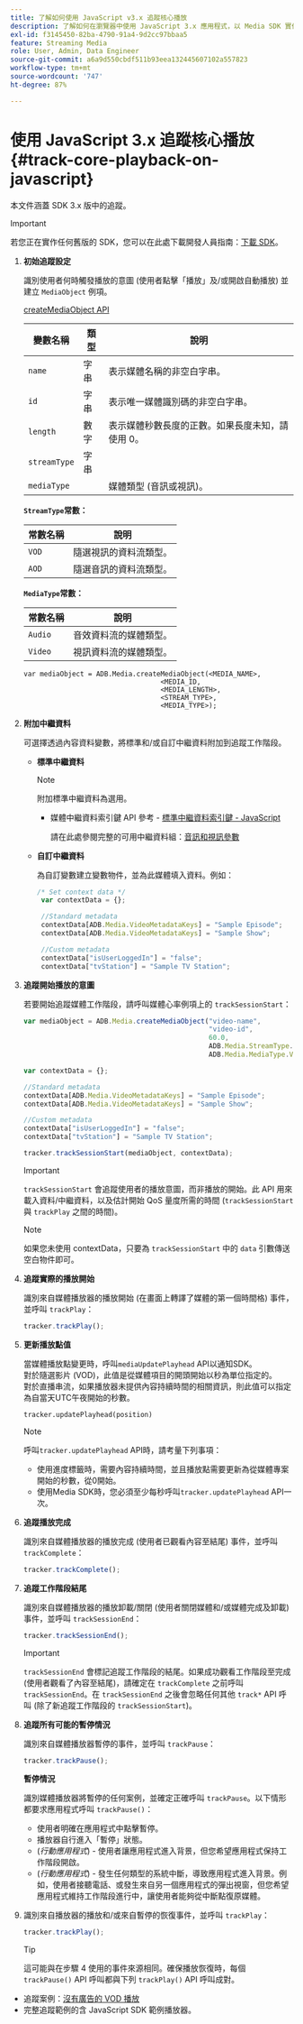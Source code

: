 ```yaml
---
title: 了解如何使用 JavaScript v3.x 追蹤核心播放
description: 了解如何在瀏覽器中使用 JavaScript 3.x 應用程式，以 Media SDK 實作核心追蹤。
exl-id: f3145450-82ba-4790-91a4-9d2cc97bbaa5
feature: Streaming Media
role: User, Admin, Data Engineer
source-git-commit: a6a9d550cbdf511b93eea132445607102a557823
workflow-type: tm+mt
source-wordcount: '747'
ht-degree: 87%

---
```


# 使用 JavaScript 3.x 追蹤核心播放{#track-core-playback-on-javascript}

本文件涵蓋 SDK 3.x 版中的追蹤。

>[!IMPORTANT]
>
>若您正在實作任何舊版的 SDK，您可以在此處下載開發人員指南：[下載 SDK](/help/getting-started/download-sdks.md)。

1. **初始追蹤設定**

   識別使用者何時觸發播放的意圖 (使用者點擊「播放」及/或開啟自動播放) 並建立 `MediaObject` 例項。

   [createMediaObject API](https://adobe-marketing-cloud.github.io/media-sdks/reference/javascript/MediaHeartbeat.html#.createMediaObject)

   | 變數名稱 | 類型 | 說明 |
   | --- | --- | --- |
   | `name` | 字串 | 表示媒體名稱的非空白字串。 |
   | `id` | 字串 | 表示唯一媒體識別碼的非空白字串。 |
   | `length` | 數字 | 表示媒體秒數長度的正數。如果長度未知，請使用 0。 |
   | `streamType` | 字串 |   |
   | `mediaType` | | 媒體類型 (音訊或視訊)。 |

   **`StreamType`常數：**

   | 常數名稱 | 說明 |
   |---|---|
   | `VOD` | 隨選視訊的資料流類型。 |
   | `AOD` | 隨選音訊的資料流類型。 |

   **`MediaType`常數：**

   | 常數名稱 | 說明 |
   |---|---|
   | `Audio` | 音效資料流的媒體類型。 |
   | `Video` | 視訊資料流的媒體類型。 |

   ```
   var mediaObject = ADB.Media.createMediaObject(<MEDIA_NAME>,
                                     <MEDIA_ID,
                                     <MEDIA_LENGTH>,
                                     <STREAM_TYPE>,
                                     <MEDIA_TYPE>);
   ```

1. **附加中繼資料**

   可選擇透過內容資料變數，將標準和/或自訂中繼資料附加到追蹤工作階段。

   * **標準中繼資料**

     >[!NOTE]
     >
     >附加標準中繼資料為選用。

      * 媒體中繼資料索引鍵 API 參考 - [標準中繼資料索引鍵 - JavaScript](https://adobe-marketing-cloud.github.io/media-sdks/reference/javascript)

        請在此處參閱完整的可用中繼資料組：[音訊和視訊參數](/help/implementation/variables/audio-video-parameters.md)

   * **自訂中繼資料**

     為自訂變數建立變數物件，並為此媒體填入資料。例如：

     ```js
     /* Set context data */
      var contextData = {};
     
      //Standard metadata
      contextData[ADB.Media.VideoMetadataKeys] = "Sample Episode";
      contextData[ADB.Media.VideoMetadataKeys] = "Sample Show";
     
      //Custom metadata
      contextData["isUserLoggedIn"] = "false";
      contextData["tvStation"] = "Sample TV Station";
     ```

1. **追蹤開始播放的意圖**

   若要開始追蹤媒體工作階段，請呼叫媒體心率例項上的 `trackSessionStart`：

   ```js
   var mediaObject = ADB.Media.createMediaObject("video-name",
                                                 "video-id",
                                                 60.0,
                                                 ADB.Media.StreamType.VOD,
                                                 ADB.Media.MediaType.Video);
   
   var contextData = {};
   
   //Standard metadata
   contextData[ADB.Media.VideoMetadataKeys] = "Sample Episode";
   contextData[ADB.Media.VideoMetadataKeys] = "Sample Show";
   
   //Custom metadata
   contextData["isUserLoggedIn"] = "false";
   contextData["tvStation"] = "Sample TV Station";
   
   tracker.trackSessionStart(mediaObject, contextData);
   ```

   >[!IMPORTANT]
   >
   >`trackSessionStart` 會追蹤使用者的播放意圖，而非播放的開始。此 API 用來載入資料/中繼資料，以及估計開始 QoS 量度所需的時間 (`trackSessionStart` 與 `trackPlay` 之間的時間)。

   >[!NOTE]
   >
   >如果您未使用 contextData，只要為 `trackSessionStart` 中的 `data` 引數傳送空白物件即可。

1. **追蹤實際的播放開始**

   識別來自媒體播放器的播放開始 (在畫面上轉譯了媒體的第一個時間格) 事件，並呼叫 `trackPlay`：

   ```js
   tracker.trackPlay();
   ```

1. **更新播放點值**

   當媒體播放點變更時，呼叫`mediaUpdatePlayhead` API以通知SDK。 <br /> 對於隨選影片 (VOD)，此值是從媒體項目的開頭開始以秒為單位指定的。<br />對於直播串流，如果播放器未提供內容持續時間的相關資訊，則此值可以指定為自當天UTC午夜開始的秒數。

   ```
   tracker.updatePlayhead(position)
   ```

   >[!NOTE]
   >
   >呼叫`tracker.updatePlayhead` API時，請考量下列事項：
   >* 使用進度標籤時，需要內容持續時間，並且播放點需要更新為從媒體專案開始的秒數，從0開始。
   >* 使用Media SDK時，您必須至少每秒呼叫`tracker.updatePlayhead` API一次。

1. **追蹤播放完成**

   識別來自媒體播放器的播放完成 (使用者已觀看內容至結尾) 事件，並呼叫 `trackComplete`：

   ```js
   tracker.trackComplete();
   ```

1. **追蹤工作階段結尾**

   識別來自媒體播放器的播放卸載/關閉 (使用者關閉媒體和/或媒體完成及卸載) 事件，並呼叫 `trackSessionEnd`：

   ```js
   tracker.trackSessionEnd();
   ```

   >[!IMPORTANT]
   >
   >`trackSessionEnd` 會標記追蹤工作階段的結尾。如果成功觀看工作階段至完成 (使用者觀看了內容至結尾)，請確定在 `trackComplete` 之前呼叫 `trackSessionEnd`。在 `trackSessionEnd` 之後會忽略任何其他 `track*` API 呼叫 (除了新追蹤工作階段的 `trackSessionStart`)。

1. **追蹤所有可能的暫停情況**

   識別來自媒體播放器暫停的事件，並呼叫 `trackPause`：

   ```js
   tracker.trackPause();
   ```

   **暫停情況**

   識別媒體播放器將暫停的任何案例，並確定正確呼叫 `trackPause`。以下情形都要求應用程式呼叫 `trackPause()`：

   * 使用者明確在應用程式中點擊暫停。
   * 播放器自行進入「暫停」狀態。
   * (*行動應用程式*) - 使用者讓應用程式進入背景，但您希望應用程式保持工作階段開啟。
   * (*行動應用程式*) - 發生任何類型的系統中斷，導致應用程式進入背景。例如，使用者接聽電話、或發生來自另一個應用程式的彈出視窗，但您希望應用程式維持工作階段進行中，讓使用者能夠從中斷點復原媒體。

1. 識別來自播放器的播放和/或來自暫停的恢復事件，並呼叫 `trackPlay`：

   ```js
   tracker.trackPlay();
   ```

   >[!TIP]
   >
   >這可能與在步驟 4 使用的事件來源相同。確保播放恢復時，每個 `trackPause()` API 呼叫都與下列 `trackPlay()` API 呼叫成對。

* 追蹤案例：[沒有廣告的 VOD 播放](/help/use-cases/tracking-scenarios/vod-no-intrs-details.md)
* 完整追蹤範例的含 JavaScript SDK 範例播放器。
